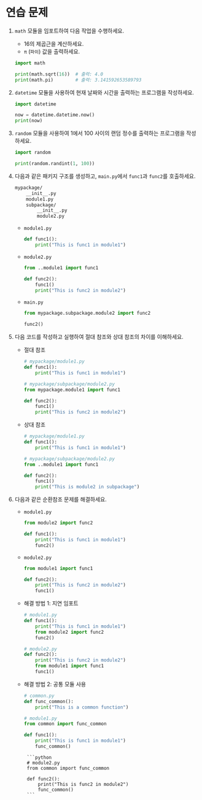 # 연습 문제

1. `math` 모듈을 임포트하여 다음 작업을 수행하세요.
    - 16의 제곱근을 계산하세요.
    - `π` (`파이`) 값을 출력하세요.

    ```python
    import math

    print(math.sqrt(16))  # 출력: 4.0
    print(math.pi)        # 출력: 3.141592653589793
    ```

2. `datetime` 모듈을 사용하여 현재 날짜와 시간을 출력하는 프로그램을 작성하세요.

    ```python
    import datetime

    now = datetime.datetime.now()
    print(now)
    ```

3. `random` 모듈을 사용하여 1에서 100 사이의 랜덤 정수를 출력하는 프로그램을 작성하세요.

    ```python
    import random

    print(random.randint(1, 100))
    ```

4. 다음과 같은 패키지 구조를 생성하고, `main.py`에서 `func1`과 `func2`를 호출하세요.

    ```bash
    mypackage/
        __init__.py
        module1.py
        subpackage/
            __init__.py
            module2.py
    ```

    - `module1.py`
        ```python
        def func1():
            print("This is func1 in module1")
        ```

    - `module2.py`
        ```python
        from ..module1 import func1

        def func2():
            func1()
            print("This is func2 in module2")
        ```

    -  `main.py`
        ```python
        from mypackage.subpackage.module2 import func2

        func2()
        ```

5. 다음 코드를 작성하고 실행하여 절대 참조와 상대 참조의 차이를 이해하세요.

    - 절대 참조
        ```python
        # mypackage/module1.py
        def func1():
            print("This is func1 in module1")
        ```

        ```python
        # mypackage/subpackage/module2.py
        from mypackage.module1 import func1

        def func2():
            func1()
            print("This is func2 in module2")
        ```

    - 상대 참조
        ```python
        # mypackage/module1.py
        def func1():
            print("This is func1 in module1")
        ```

        ```python
        # mypackage/subpackage/module2.py
        from ..module1 import func1

        def func2():
            func1()
            print("This is module2 in subpackage")
        ```

6. 다음과 같은 순환참조 문제를 해결하세요.

    - `module1.py`
        ```python
        from module2 import func2

        def func1():
            print("This is func1 in module1")
            func2()
        ```

    - `module2.py`
        ```python
        from module1 import func1

        def func2():
            print("This is func2 in module2")
            func1()
        ```

    - 해결 방법 1: 지연 임포트
        ```python
        # module1.py
        def func1():
            print("This is func1 in module1")
            from module2 import func2
            func2()
        ```

        ```python
        # module2.py
        def func2():
            print("This is func2 in module2")
            from module1 import func1
            func1()
        ```

    -  해결 방법 2: 공통 모듈 사용
        ```python
        # common.py
        def func_common():
            print("This is a common function")
        ```

        ```python
        # module1.py
        from common import func_common

        def func1():
            print("This is func1 in module1")
            func_common()
        ```

            ```python
            # module2.py
            from common import func_common

            def func2():
                print("This is func2 in module2")
                func_common()
            ```
